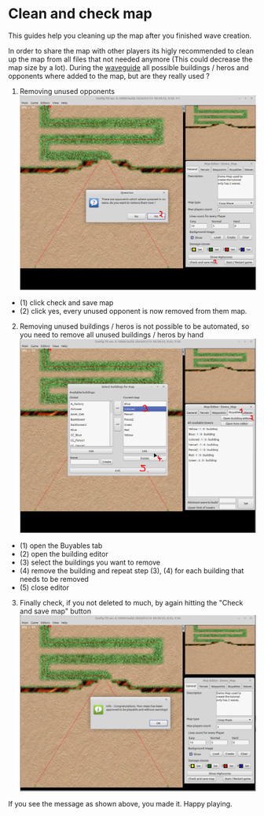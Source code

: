 # Clean and check map

This guides help you cleaning up the map after you finished wave creation.

In order to share the map with other players its higly recommended to clean up the map from all files that not needed anymore (This could decrease the map size by a lot). During the [waveguide](waveguide.md) all possible buildings / heros and opponents where added to the map, but are they really used ?

1. Removing unused opponents ![](images/demo_map_cleanup_opponents.png)
* (1) click check and save map
* (2) click yes, every unused opponent is now removed from them map.

2. Removing unused buildings / heros is not possible to be automated, so you need to remove all unused buildings / heros by hand ![](images/demo_map_remove_buildings.png)
* (1) open the Buyables tab
* (2) open the building editor
* (3) select the buildings you want to remove
* (4) remove the building and repeat step (3), (4) for each building that needs to be removed
* (5) close editor

3. Finally check, if you not deleted to much, by again hitting the "Check and save map" button ![](images/demo_map_check_result.png)

If you see the message as shown above, you made it. Happy playing.